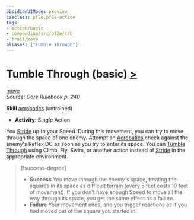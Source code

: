```yaml
---
obsidianUIMode: preview
cssclass: pf2e,pf2e-action
tags:
- action/basic
- compendium/src/pf2e/crb
- trait/move
aliases: ["Tumble Through"]
---
```

# Tumble Through (basic) [>](/rules/core-rulebook/chapter-9-playing-the-game.md#Actions "Single Action")
[move](/rules/traits/move.md)  
*Source: Core Rulebook p. 240*  

**Skill** [acrobatics](/compendium/skills.md#Acrobatics) (untrained)
- **Activity**: Single Action

You [Stride](/rules/actions/stride.md) up to your Speed. During this movement, you can try to move through the space of one enemy. Attempt an [Acrobatics](/compendium/skills.md#Acrobatics) check against the enemy's Reflex DC as soon as you try to enter its space. You can [Tumble Through](/rules/actions/tumble-through.md) using Climb, Fly, Swim, or another action instead of [Stride](/rules/actions/stride.md) in the appropriate environment.

> [!success-degree] 
> - **Success** You move through the enemy's space, treating the squares in its space as difficult terrain (every 5 feet costs 10 feet of movement). If you don't have enough Speed to move all the way through its space, you get the same effect as a failure.
> - **Failure** Your movement ends, and you trigger reactions as if you had moved out of the square you started in.